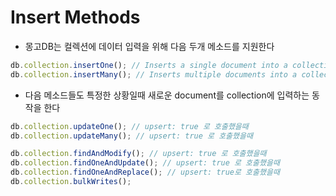 # Insert Methods

- 몽고DB는 컬렉션에 데이터 입력을 위해 다음 두개 메소드를 지원한다

```ts
db.collection.insertOne(); // Inserts a single document into a collection
db.collection.insertMany(); // Inserts multiple documents into a collection
```

- 다음 메소드들도 특정한 상황일때 새로운 document를 collection에 입력하는 동작을 한다

```ts
db.collection.updateOne(); // upsert: true 로 호출했을때
db.collection.updateMany(); // upsert: true 로 호출했을때

db.collection.findAndModify(); // upsert: true 로 호출했을때
db.collection.findOneAndUpdate(); // upsert: true 로 호출했을때
db.collection.findOneAndReplace(); // upsert: true로 호출했을때
db.collection.bulkWrites();
```
